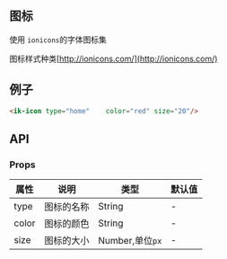 ## 图标
使用 `ionicons`的字体图标集

图标样式种类[http://ionicons.com/](http://ionicons.com/)

## 例子

```html
<ik-icon type="home" 	color="red" size="20"/>
```


## API
### Props
|属性|说明|类型|默认值|
|----|------|--|------|
|type|图标的名称|String|-|
|color|图标的颜色|String|-|
|size|图标的大小|Number,单位`px`|-|





